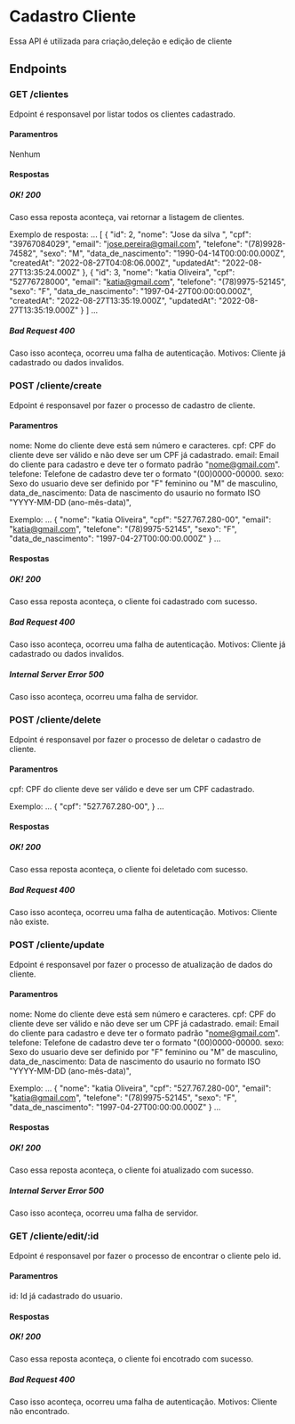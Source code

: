 # Cadastro Cliente
Essa API é utilizada para criação,deleção e edição de cliente

## Endpoints

### GET /clientes
Edpoint é responsavel por listar todos os clientes cadastrado.

#### Paramentros
Nenhum

#### Respostas 
##### OK! 200
Caso essa reposta aconteça, vai retornar a listagem de clientes.

Exemplo de resposta:
...
 [
	{
		"id": 2,
		"nome": "Jose da silva ",
		"cpf": "39767084029",
		"email": "jose.pereira@gmail.com",
		"telefone": "(78)9928-74582",
		"sexo": "M",
		"data_de_nascimento": "1990-04-14T00:00:00.000Z",
		"createdAt": "2022-08-27T04:08:06.000Z",
		"updatedAt": "2022-08-27T13:35:24.000Z"
	},
	{
		"id": 3,
		"nome": "katia Oliveira",
		"cpf": "52776728000",
		"email": "katia@gmail.com",
		"telefone": "(78)9975-52145",
		"sexo": "F",
		"data_de_nascimento": "1997-04-27T00:00:00.000Z",
		"createdAt": "2022-08-27T13:35:19.000Z",
		"updatedAt": "2022-08-27T13:35:19.000Z"
	}
]
...

##### Bad Request  400
Caso isso aconteça, ocorreu uma falha de autenticação.
Motivos: Cliente já cadastrado ou dados invalidos.


### POST /cliente/create
Edpoint é responsavel por fazer o processo de cadastro de cliente.

#### Paramentros
nome: Nome do cliente deve está sem número e caracteres.
cpf: CPF do cliente deve ser válido e não deve ser um CPF já cadastrado.
email: Email do cliente para cadastro e deve ter o formato padrão "nome@gmail.com".
telefone: Telefone de cadastro deve ter o formato "(00)0000-00000.
sexo: Sexo do usuario deve ser definido por "F" feminino ou "M" de masculino,
data_de_nascimento: Data de nascimento do usaurio no formato ISO "YYYY-MM-DD (ano-mês-data)",

Exemplo:
...
{
	"nome": "katia Oliveira",
	"cpf": "527.767.280-00",
	"email": "katia@gmail.com",
	"telefone": "(78)9975-52145",
	"sexo": "F",
	"data_de_nascimento": "1997-04-27T00:00:00.000Z"
}
...

#### Respostas 
##### OK! 200
Caso essa reposta aconteça, o cliente foi cadastrado com sucesso.

##### Bad Request  400
Caso isso aconteça, ocorreu uma falha de autenticação.
Motivos: Cliente já cadastrado ou dados invalidos.

##### Internal Server Error 500
Caso isso aconteça, ocorreu uma falha de servidor.

### POST /cliente/delete
Edpoint é responsavel por fazer o processo de deletar o cadastro de cliente.

#### Paramentros
cpf: CPF do cliente deve ser válido e deve ser um CPF cadastrado.

Exemplo:
...
{
	"cpf": "527.767.280-00",
}
...

#### Respostas 
##### OK! 200
Caso essa reposta aconteça, o cliente foi deletado com sucesso.

##### Bad Request  400
Caso isso aconteça, ocorreu uma falha de autenticação.
Motivos: Cliente não existe.

### POST /cliente/update
Edpoint é responsavel por fazer o processo de atualização de dados do cliente.

#### Paramentros
nome: Nome do cliente deve está sem número e caracteres.
cpf: CPF do cliente deve ser válido e não deve ser um CPF já cadastrado.
email: Email do cliente para cadastro e deve ter o formato padrão "nome@gmail.com".
telefone: Telefone de cadastro deve ter o formato "(00)0000-00000.
sexo: Sexo do usuario deve ser definido por "F" feminino ou "M" de masculino,
data_de_nascimento: Data de nascimento do usaurio no formato ISO "YYYY-MM-DD (ano-mês-data)",

Exemplo:
...
{
	"nome": "katia Oliveira",
	"cpf": "527.767.280-00",
	"email": "katia@gmail.com",
	"telefone": "(78)9975-52145",
	"sexo": "F",
	"data_de_nascimento": "1997-04-27T00:00:00.000Z"
}
...

#### Respostas 
##### OK! 200
Caso essa reposta aconteça, o cliente foi atualizado com sucesso.

##### Internal Server Error 500
Caso isso aconteça, ocorreu uma falha de servidor.

### GET /cliente/edit/:id
Edpoint é responsavel por fazer o processo de encontrar o cliente pelo id.

#### Paramentros
id: Id já cadastrado do usuario. 

#### Respostas 
##### OK! 200
Caso essa reposta aconteça, o cliente foi encotrado com sucesso.

##### Bad Request  400
Caso isso aconteça, ocorreu uma falha de autenticação.
Motivos: Cliente não encontrado.






